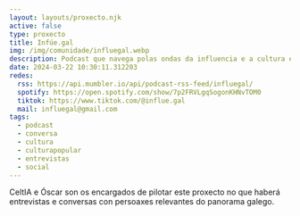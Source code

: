 ```yaml
---
layout: layouts/proxecto.njk
active: false
type: proxecto
title: Infúe.gal
img: /img/comunidade/influegal.webp
description: Podcast que navega polas ondas da influencia e a cultura en galego.
date: 2024-03-22 10:30:11.312203
redes:
  rss: https://api.mumbler.io/api/podcast-rss-feed/influegal/
  spotify: https://open.spotify.com/show/7p2FRVLgqSogonKHNvTOM0
  tiktok: https://www.tiktok.com/@influe.gal
  mail: influegal@gmail.com
tags:
  - podcast
  - conversa
  - cultura
  - culturapopular
  - entrevistas
  - social
---
```

CeltIA e Óscar son os encargados de pilotar este proxecto no que haberá entrevistas e conversas con persoaxes relevantes do panorama galego.